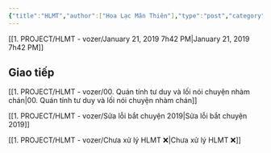 ```yaml
---
{"title":"HLMT","author":["Hoa Lạc Mãn Thiên"],"type":"post","category":"PTBT","related":[],"word-count":null,"dg-publish":true,"dg-hide":true,"tags":["HLMT"],"permalink":"/1-project/hlmt-vozer/hlmt/","hide":true,"dgPassFrontmatter":true}
---
```


[[1. PROJECT/HLMT - vozer/January 21, 2019 7h42 PM\|January 21, 2019 7h42 PM]]

## Giao tiếp

[[1. PROJECT/HLMT - vozer/00. Quán tính tư duy và lối nói chuyện nhàm chán\|00. Quán tính tư duy và lối nói chuyện nhàm chán]]


[[1. PROJECT/HLMT - vozer/Sửa lỗi bắt chuyện 2019\|Sửa lỗi bắt chuyện 2019]]

[[1. PROJECT/HLMT - vozer/Chưa xử lý HLMT ❌\|Chưa xử lý HLMT ❌]]